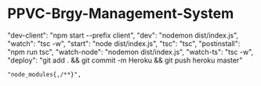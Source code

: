 # PPVC-Brgy-Management-System

"dev-client": "npm start --prefix client",
"dev": "nodemon dist/index.js",
"watch": "tsc -w",
"start": "node dist/index.js",
"tsc": "tsc",
"postinstall": "npm run tsc",
"watch-node": "nodemon dist/index.js",
"watch-ts": "tsc -w",
"deploy": "git add . && git commit -m Heroku && git push heroku master"

    "node_modules{,/**}",

